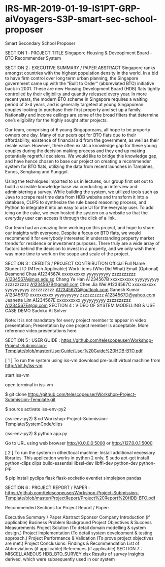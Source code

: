 # IRS-MR-2019-01-19-IS1PT-GRP-aiVoyagers-S3P-smart-sec-school-proposer
Smart Secondary School Proposer

SECTION 1 : PROJECT TITLE
Singapore Housing & Deveoplment Board - BTO Recommender System


SECTION 2 : EXECUTIVE SUMMARY / PAPER ABSTRACT
Singapore ranks amongst countries with the highest population density in the world. In a bid to have firm control over long term urban planning, the Singapore government came up with the “Built to Order” (abbreviated BTO) initiative back in 2001. These are new Housing Development Board (HDB) flats tightly controlled by their eligibility and quantity released every year. In more recent years, the modern BTO scheme in Singapore requires a waiting period of 3-4 years, and is generally targeted at young Singaporean couples looking to purchase their first property and set up a family. Nationality and income ceilings are some of the broad filters that determine one’s eligibility for the highly sought after projects.

Our team, comprising of 6 young Singaporeans, all hope to be property owners one day. Many of our peers opt for BTO flats due to their affordability, existence of financial aid from the government, as well as their resale value. However, there often exists a knowledge gap for these young couples during the decision making process and they end up making potentially regretful decisions. We would like to bridge this knowledge gap, and have hence chosen to base our project on creating a recommender system for BTO flats, utilizing the data from recent launches in Tampines, Eunos, Sengkang and Punggol.

Using the techniques imparted to us in lectures, our group first set out to build a sizeable knowledge base via conducting an interview and administering a survey. While building the system, we utilized tools such as Java to scrape real time data from HDB website and transform it into a database, CLIPS to synthesize the rule based reasoning process, and Python to integrate it into an easy to use UI for the everyday user. To add icing on the cake, we even hosted the system on a website so that the everyday user can access it through the click of a link.

Our team had an amazing time working on this project, and hope to share our insights with everyone. Despite a focus on BTO flats, we would recommend it for everybody interested in understanding property market trends for residence or investment purposes. There truly are a wide array of factors behind the decision to invest in a property, and we only wish there was more time to work on the scope and scale of the project.

SECTION 3 : CREDITS / PROJECT CONTRIBUTION
Official Full Name	Student ID (MTech Applicable)	Work Items (Who Did What)	Email (Optional)
Desmond Chua	A1234567A	xxxxxxxxxx yyyyyyyyyy zzzzzzzzzz	A1234567A@nus.edu.sg
Chang Ye Han	A1234567B	xxxxxxxxxx yyyyyyyyyy zzzzzzzzzz	A1234567B@gmail.com
Chee Jia Wei	A1234567C	xxxxxxxxxx yyyyyyyyyy zzzzzzzzzz	A1234567C@outlook.com
Ganesh Kumar	A1234567D	xxxxxxxxxx yyyyyyyyyy zzzzzzzzzz	A1234567D@yahoo.com
Jeanette Lim	A1234567E	xxxxxxxxxx yyyyyyyyyy zzzzzzzzzz	A1234567E@qq.com
SECTION 4 : VIDEO OF SYSTEM MODELLING & USE CASE DEMO
Sudoku AI Solver

Note: It is not mandatory for every project member to appear in video presentation; Presentation by one project member is acceptable. More reference video presentations here

SECTION 5 : USER GUIDE
<Github File Link> : https://github.com/telescopeuser/Workshop-Project-Submission-Template/blob/master/UserGuide/User%20Guide%20HDB-BTO.pdf

[ 1 ] To run the system using iss-vm
download pre-built virtual machine from http://bit.ly/iss-vm

start iss-vm

open terminal in iss-vm

$ git clone https://github.com/telescopeuser/Workshop-Project-Submission-Template.git

$ source activate iss-env-py2

(iss-env-py2) $ cd Workshop-Project-Submission-Template/SystemCode/clips

(iss-env-py2) $ python app.py

Go to URL using web browser http://0.0.0.0:5000 or http://127.0.0.1:5000

[ 2 ] To run the system in other/local machine:
Install additional necessary libraries. This application works in python 2 only.
$ sudo apt-get install python-clips clips build-essential libssl-dev libffi-dev python-dev python-pip

$ pip install pyclips flask flask-socketio eventlet simplejson pandas

SECTION 6 : PROJECT REPORT / PAPER
<Github File Link> : https://github.com/telescopeuser/Workshop-Project-Submission-Template/blob/master/ProjectReport/Project%20Report%20HDB-BTO.pdf

Recommended Sections for Project Report / Paper:

Executive Summary / Paper Abstract
Sponsor Company Introduction (if applicable)
Business Problem Background
Project Objectives & Success Measurements
Project Solution (To detail domain modelling & system design.)
Project Implementation (To detail system development & testing approach.)
Project Performance & Validation (To prove project objectives are met.)
Project Conclusions: Findings & Recommendation
List of Abbreviations (if applicable)
References (if applicable)
SECTION 7 : MISCELLANEOUS
HDB_BTO_SURVEY.xlsx
Results of survey
Insights derived, which were subsequently used in our system
